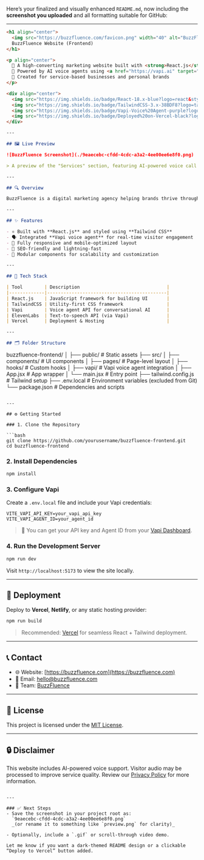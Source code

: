 Here’s your finalized and visually enhanced `README.md`, now including the **screenshot you uploaded** and all formatting suitable for GitHub:

---

```markdown
<h1 align="center">
  <img src="https://buzzfluence.com/favicon.png" width="40" alt="BuzzFluence Logo">
  BuzzFluence Website (Frontend)
</h1>

<p align="center">
  🚀 A high-converting marketing website built with <strong>React.js</strong> & <strong>Tailwind CSS</strong><br>
  🧠 Powered by AI voice agents using <a href="https://vapi.ai" target="_blank">Vapi</a><br>
  🎯 Created for service-based businesses and personal brands
</p>

<div align="center">
  <img src="https://img.shields.io/badge/React-18.x-blue?logo=react&style=flat-square">
  <img src="https://img.shields.io/badge/TailwindCSS-3.x-38BDF8?logo=tailwindcss&style=flat-square">
  <img src="https://img.shields.io/badge/Vapi-Voice%20Agent-purple?logo=speechly&style=flat-square">
  <img src="https://img.shields.io/badge/Deployed%20on-Vercel-black?logo=vercel&style=flat-square">
</div>

---

## 🖼️ Live Preview

![BuzzFluence Screenshot](./9eaecebc-cfdd-4cdc-a3a2-4ee00ee6e8f0.png)

> A preview of the "Services" section, featuring AI-powered voice call support by Vapi + ElevenLabs.

---

## 🔍 Overview

BuzzFluence is a digital marketing agency helping brands thrive through content, automation, and AI. This frontend project is a responsive, high-performance web experience that engages users through intelligent voice support and sleek design.

---

## ✨ Features

- ⚛️ Built with **React.js** and styled using **Tailwind CSS**
- 🗣️ Integrated **Vapi voice agent** for real-time visitor engagement
- 📱 Fully responsive and mobile-optimized layout
- 🎯 SEO-friendly and lightning-fast
- 🔁 Modular components for scalability and customization

---

## 🧰 Tech Stack

| Tool        | Description                                |
|-------------|--------------------------------------------|
| React.js    | JavaScript framework for building UI       |
| TailwindCSS | Utility-first CSS framework                |
| Vapi        | Voice agent API for conversational AI      |
| ElevenLabs  | Text-to-speech API (via Vapi)              |
| Vercel      | Deployment & Hosting                       |

---

## 🗂️ Folder Structure

```

buzzfluence-frontend/
│
├── public/              # Static assets
├── src/
│   ├── components/      # UI components
│   ├── pages/           # Page-level layout
│   ├── hooks/           # Custom hooks
│   ├── vapi/            # Vapi voice agent integration
│   ├── App.jsx          # App wrapper
│   └── main.jsx         # Entry point
├── tailwind.config.js   # Tailwind setup
├── .env.local           # Environment variables (excluded from Git)
└── package.json         # Dependencies and scripts

````

---

## ⚙️ Getting Started

### 1. Clone the Repository

```bash
git clone https://github.com/yourusername/buzzfluence-frontend.git
cd buzzfluence-frontend
````

### 2. Install Dependencies

```bash
npm install
```

### 3. Configure Vapi

Create a `.env.local` file and include your Vapi credentials:

```env
VITE_VAPI_API_KEY=your_vapi_api_key
VITE_VAPI_AGENT_ID=your_agent_id
```

> 🔑 You can get your API key and Agent ID from your [Vapi Dashboard](https://dashboard.vapi.ai).

### 4. Run the Development Server

```bash
npm run dev
```

Visit `http://localhost:5173` to view the site locally.

---

## 🚀 Deployment

Deploy to **Vercel**, **Netlify**, or any static hosting provider:

```bash
npm run build
```

> Recommended: [Vercel](https://vercel.com) for seamless React + Tailwind deployment.

---

## 📞 Contact

* 🌐 Website: [https://buzzfluence.com](https://buzzfluence.com)
* 📧 Email: [hello@buzzfluence.com](mailto:hello@buzzfluence.com)
* 🧠 Team: [BuzzFluence](https://www.linkedin.com/company/buzzfluence/)

---

## 📜 License

This project is licensed under the [MIT License](./LICENSE).

---

## 🔒 Disclaimer

This website includes AI-powered voice support. Visitor audio may be processed to improve service quality. Review our [Privacy Policy](https://buzzfluence.com/privacy) for more information.

```

---

### ✅ Next Steps
- Save the screenshot in your project root as:  
  `9eaecebc-cfdd-4cdc-a3a2-4ee00ee6e8f0.png`  
  _(or rename it to something like `preview.png` for clarity)_

- Optionally, include a `.gif` or scroll-through video demo.

Let me know if you want a dark-themed README design or a clickable “Deploy to Vercel” button added.
```
